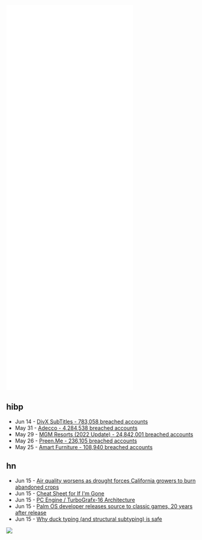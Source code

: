 ![Metrics](https://raw.githubusercontent.com/phixion/phixion/master/metrics.svg)

## hibp

<!--
for https://github.com/phixion/phixion/blob/main/.github/workflows/feeds.yml
-->
<!--START_SECTION:haveibeenpwnd-->
- Jun 14 - [DivX SubTitles - 783,058 breached accounts](https://haveibeenpwned.com/PwnedWebsites#DivXSubTitles)
- May 31 - [Adecco - 4,284,538 breached accounts](https://haveibeenpwned.com/PwnedWebsites#Adecco)
- May 29 - [MGM Resorts (2022 Update) - 24,842,001 breached accounts](https://haveibeenpwned.com/PwnedWebsites#MGM2022Update)
- May 26 - [Preen.Me - 236,105 breached accounts](https://haveibeenpwned.com/PwnedWebsites#PreenMe)
- May 25 - [Amart Furniture - 108,940 breached accounts](https://haveibeenpwned.com/PwnedWebsites#AmartFurniture)
<!--END_SECTION:haveibeenpwnd-->

## hn

<!--
for https://github.com/phixion/phixion/blob/main/.github/workflows/feeds.yml
-->
<!--START_SECTION:hn-->
- Jun 15 - [Air quality worsens as drought forces California growers to burn abandoned crops](https://www.latimes.com/environment/story/2022-06-11/drought-is-fueling-san-joaquin-valley-air-pollution)
- Jun 15 - [Cheat Sheet for If I'm Gone](https://thoughtscollected.tech/posts/for-when-im-gone/)
- Jun 15 - [PC Engine / TurboGrafx-16 Architecture](https://www.copetti.org/writings/consoles/pc-engine/)
- Jun 15 - [Palm OS developer releases source to classic games, 20 years after release](https://www.retrorgb.com/palm-os-developer-releases-source-to-classic-games-20-years-after-release.html)
- Jun 15 - [Why duck typing (and structural subtyping) is safe](http://www.jerf.org/iri/post/2954)
<!--END_SECTION:hn-->

<!--
for https://yhype.me
-->
![](https://hit.yhype.me/github/profile?user_id=13013670)
